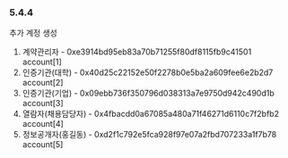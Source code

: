 ### 5.4.4
추가 계정 생성

1. 계약관리자         - 0xe3914bd95eb83a70b71255f80df8115fb9c41501    account[1]
2. 인증기관(대학)      - 0x40d25c22152e50f2278b0e5ba2a609fee6e2b2d7    account[2]
3. 인증기관(기업)      - 0x09ebb736f350796d038313a7e9750d942c490d1b    account[3]
4. 열람자(채용담당자)   - 0x4fbacdd0a67085a480a71f46271d6110c7f2bfb2    account[4]
5. 정보공개자(홍길동)   - 0xd2f1c792e5fca928f97e07a2fbd707233a1f7b78    account[5]
